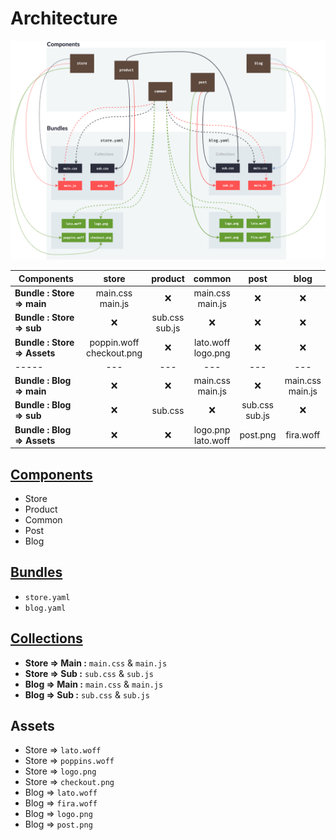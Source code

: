 # Architecture

![Architecture](../../ressources/images/architecture.png)

| Components                 	|            store            	|      product      	|         common        	|        post       	| blog                	|
|----------------------------	|:---------------------------:	|:-----------------:	|:---------------------:	|:-----------------:	|:---------------------:|
| **Bundle : Store => main**   	| main.css<br>main.js         	|         ❌         	| main.css<br>main.js   	|         ❌         	|          ❌          	|
| **Bundle : Store => sub**    	|              ❌              	| sub.css<br>sub.js 	| ❌                     	|         ❌         	|          ❌          	|
| **Bundle : Store => Assets** 	| poppin.woff<br>checkout.png 	|         ❌         	| lato.woff<br>logo.png 	|         ❌         	|          ❌          	|
|           -----           	|             ---             	|        ---        	|          ---          	|        ---        	|         ---         	|
| **Bundle : Blog => main**    	|              ❌              	|         ❌         	| main.css<br>main.js   	|         ❌         	| main.css<br>main.js 	|
| **Bundle : Blog => sub**     	|              ❌              	| sub.css           	|           ❌           	| sub.css<br>sub.js 	|          ❌          	|
| **Bundle : Blog => Assets**  	|              ❌              	|         ❌         	| logo.pnp<br>lato.woff 	| post.png          	| fira.woff           	|

## [Components](components.md)
- Store
- Product
- Common
- Post
- Blog

## [Bundles](bundles.md)
- `store.yaml`
- `blog.yaml`

## [Collections](collections.md)
- **Store =>  Main :** `main.css` & `main.js`
- **Store => Sub :** `sub.css` & `sub.js`
- **Blog => Main :** `main.css` & `main.js`
- **Blog => Sub :** `sub.css` & `sub.js`

## Assets
- Store => `lato.woff`
- Store => `poppins.woff`
- Store => `logo.png`
- Store => `checkout.png`
- Blog => `lato.woff`
- Blog => `fira.woff`
- Blog => `logo.png`
- Blog => `post.png`

